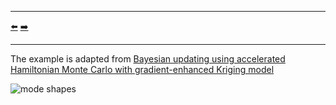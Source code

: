 ***
[⬅️](../056/README.md "Previous example")
[➡️](../058/README.md "Next example")
***

The example is adapted from [Bayesian updating using accelerated Hamiltonian Monte Carlo with gradient-enhanced Kriging model](https://doi.org/10.1016/j.compstruc.2024.107598)

![mode shapes](modes.png "First 6 mode shapes")
